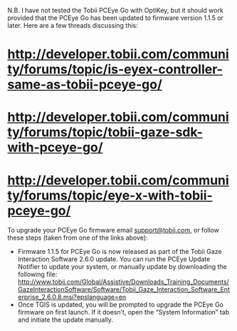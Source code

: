 N.B. I have not tested the Tobii PCEye Go with OptiKey, but it should work provided that the PCEye Go has been updated to firmware version 1.1.5 or later. Here are a few threads discussing this:

# http://developer.tobii.com/community/forums/topic/is-eyex-controller-same-as-tobii-pceye-go/
# http://developer.tobii.com/community/forums/topic/tobii-gaze-sdk-with-pceye-go/
# http://developer.tobii.com/community/forums/topic/eye-x-with-tobii-pceye-go/

To upgrade your PCEye Go firmware email support@tobii.com, or follow these steps (taken from one of the links above):
* Firmware 1.1.5 for PCEye Go is now released as part of the Tobii Gaze Interaction Software 2.6.0 update. You can run the PCEye Update Notifier to update your system, or manually update by downloading the following file: http://www.tobii.com/Global/Assistive/Downloads_Training_Documents/GazeInteractionSoftware/Software/Tobii_Gaze_Interaction_Software_Enterprise_2.6.0.8.msi?epslanguage=en
* Once TGIS is updated, you will be prompted to upgrade the PCEye Go firmware on first launch. If it doesn’t, open the “System Information” tab and initiate the update manually.